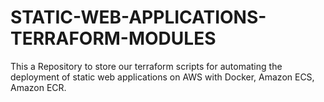 # STATIC-WEB-APPLICATIONS-TERRAFORM-MODULES
This a Repository to store our terraform scripts for automating the deployment of static web applications on AWS with Docker, Amazon ECS, Amazon ECR.
